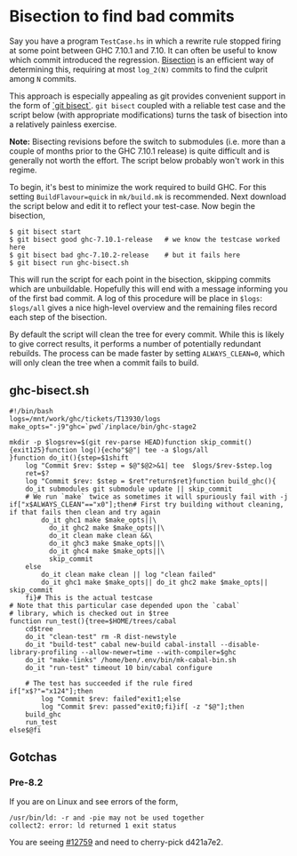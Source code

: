 # Bisection to find bad commits


Say you have a program `TestCase.hs` in which a rewrite rule stopped firing at some point between GHC 7.10.1 and 7.10. It can often be useful to know which commit introduced the regression. [ Bisection](https://en.wikipedia.org/wiki/Bisection_%28software_engineering%29) is an efficient way of determining this, requiring at most `log_2(N)` commits to find the culprit among `N` commits.


This approach is especially appealing as git provides convenient support in the form of [ \`git bisect\`](https://www.kernel.org/pub/software/scm/git/docs/git-bisect.html). `git bisect` coupled with a reliable test case and the script below (with appropriate modifications) turns the task of bisection into a relatively painless exercise.

**Note:** Bisecting revisions before the switch to submodules (i.e. more than a couple of months prior to the GHC 7.10.1 release) is quite difficult and is generally not worth the effort. The script below probably won't work in this regime.


To begin, it's best to minimize the work required to build GHC. For this setting `BuildFlavour=quick` in `mk/build.mk` is recommended. Next download the script below and edit it to reflect your test-case. Now begin the bisection,

```
$ git bisect start
$ git bisect good ghc-7.10.1-release   # we know the testcase worked here
$ git bisect bad ghc-7.10.2-release    # but it fails here
$ git bisect run ghc-bisect.sh
```


This will run the script for each point in the bisection, skipping commits which are unbuildable. Hopefully this will end with a message informing you of the first bad commit. A log of this procedure will be place in `$logs`: `$logs/all` gives a nice high-level overview and the remaining files record each step of the bisection.


By default the script will clean the tree for every commit. While this is likely to give correct results, it performs a number of potentially redundant rebuilds. The process can be made faster by setting `ALWAYS_CLEAN=0`, which will only clean the tree when a commit fails to build.

## ghc-bisect.sh

```
#!/bin/bash
logs=/mnt/work/ghc/tickets/T13930/logs
make_opts="-j9"ghc=`pwd`/inplace/bin/ghc-stage2

mkdir -p $logsrev=$(git rev-parse HEAD)function skip_commit(){exit125}function log(){echo"$@"| tee -a $logs/all
}function do_it(){step=$1shift
    log "Commit $rev: $step = $@"$@2>&1| tee  $logs/$rev-$step.log
    ret=$?
    log "Commit $rev: $step = $ret"return$ret}function build_ghc(){
    do_it submodules git submodule update || skip_commit
    # We run `make` twice as sometimes it will spuriously fail with -j
if["x$ALWAYS_CLEAN"=="x0"];then# First try building without cleaning, if that fails then clean and try again
        do_it ghc1 make $make_opts||\
          do_it ghc2 make $make_opts||\
          do_it clean make clean &&\
          do_it ghc3 make $make_opts||\
          do_it ghc4 make $make_opts||\
          skip_commit
    else
        do_it clean make clean || log "clean failed"
        do_it ghc1 make $make_opts|| do_it ghc2 make $make_opts|| skip_commit
    fi}# This is the actual testcase
# Note that this particular case depended upon the `cabal`
# library, which is checked out in $tree
function run_test(){tree=$HOME/trees/cabal
    cd$tree
    do_it "clean-test" rm -R dist-newstyle
    do_it "build-test" cabal new-build cabal-install --disable-library-profiling --allow-newer=time --with-compiler=$ghc
    do_it "make-links" /home/ben/.env/bin/mk-cabal-bin.sh
    do_it "run-test" timeout 10 bin/cabal configure

    # The test has succeeded if the rule fired 
if["x$?"="x124"];then
        log "Commit $rev: failed"exit1;else
        log "Commit $rev: passed"exit0;fi}if[ -z "$@"];then
    build_ghc
    run_test
else$@fi
```

## Gotchas

### Pre-8.2


If you are on Linux and see errors of the form,

```wiki
/usr/bin/ld: -r and -pie may not be used together
collect2: error: ld returned 1 exit status
```


You are seeing [\#12759](https://gitlab.haskell.org//ghc/ghc/issues/12759) and need to cherry-pick d421a7e2.
